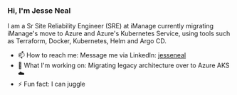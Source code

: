 ### Hi, I'm Jesse Neal

I am a Sr Site Reliability Engineer (SRE) at iManage currently migrating iManage's move to Azure and Azure's Kubernetes Service, using tools such as Terraform, Docker, Kubernetes, Helm and Argo CD.

* 📫  How to reach me: Message me via LinkedIn: [jesseneal](https://www.linkedin.com/in/jesseneal/) 
* 🔨  What I'm working on: Migrating legacy architecture over to Azure AKS ☁️
* ⚡ Fun fact: I can juggle

<!--
**jesseneal/jesseneal** is a ✨ _special_ ✨ repository because its `README.md` (this file) appears on your GitHub profile.

Here are some ideas to get you started:

- 🔭 I’m currently working on ...
- 🌱 I’m currently learning ...
- 👯 I’m looking to collaborate on ...
- 🤔 I’m looking for help with ...
- 💬 Ask me about ...
- 📫 How to reach me: ...
- 😄 Pronouns: ...
- ⚡ Fun fact: ...
-->
